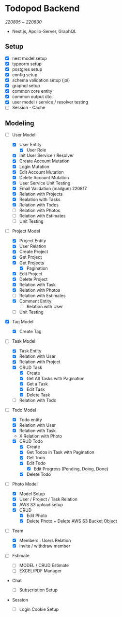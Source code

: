# Todopod Backend

_220805_ ~ _220830_

- Nest.js, Apollo-Server, GraphQL

## Setup

- [x] nest model setup
- [x] typeorm setup
- [x] postgres setup
- [x] config setup
- [x] schema validation setup (joi)
- [x] graphql setup
- [x] common core entity
- [x] common output dto
- [x] user model / service / resolver testing
- [ ] Session - Cache

## Modeling

- [ ] User Model
  - [x] User Entity
    - [x] User Role
  - [x] Init User Service / Resolver
  - [x] Create Account Mutation
  - [x] Login Mutation
  - [x] Edit Account Mutation
  - [x] Delete Account Mutation
  - [x] User Service Unit Testing
  - [x] Email Validation (mailgun) 220817
  - [x] Relation with Projects
  - [x] Realation with Tasks
  - [x] Relation with Todos
  - [ ] Relation with Photos
  - [ ] Relation with Estimates
  - [ ] Unit Testing
- [ ] Project Model
  - [x] Project Entity
  - [x] User Relation
  - [x] Create Project
  - [x] Get Project
  - [x] Get Projects
    - [x] Pagination
  - [x] Edit Project
  - [x] Delete Project
  - [x] Relation with Task
  - [x] Relation with Photos
  - [ ] Relation with Estimates
  - [x] Comment Entity
    - [ ] Relation with User
  - [ ] Unit Testing
- [x] Tag Model
  - [x] Create Tag
- [ ] Task Model
  - [x] Task Entity
  - [x] Relation with User
  - [x] Relation with Project
  - [x] CRUD Task
    - [x] Create
    - [x] Get All Tasks with Pagination
    - [x] Get a Task
    - [x] Edit Task
    - [x] Delete Task
  - [ ] Relation with Todo
- [ ] Todo Model

  - [x] Todo entity
  - [x] Relation with User
  - [x] Relation with Task
  - X Relation with Photo
  - [x] CRUD Todo
    - [x] Create
    - [x] Get Todos in Task with Pagination
    - [x] Get Todo
    - [x] Edit Todo
      - [x] Edit Progress (Pending, Doing, Done)
    - [x] Delete Todo

- [ ] Photo Model

  - [x] Model Setup
  - [x] User / Project / Task Relation
  - [x] AWS S3 upload setup
  - [x] CRUD
    - [x] Edit Photo
    - [x] Delete Photo + Delete AWS S3 Bucket Object

- [ ] Team

  - [x] Members : Users Relation
  - [x] invite / withdraw member

- [ ] Estimate

  - [ ] MODEL / CRUD Estimate
  - [ ] EXCEL/PDF Manager

- Chat

  - [ ] Subscription Setup

- Session
  - [ ] Login Cookie Setup
